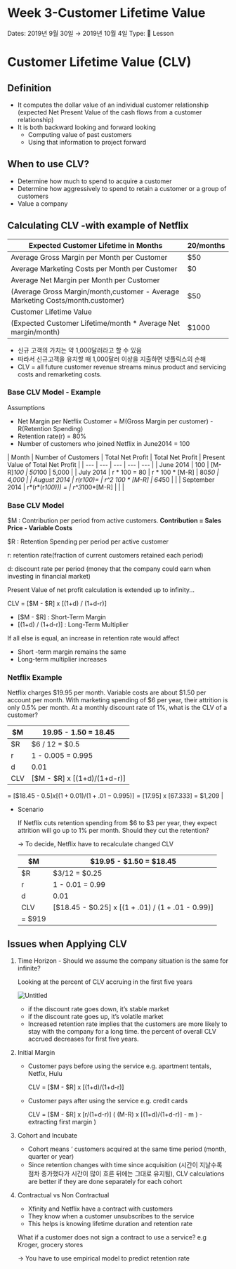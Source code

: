 # Week 3-Customer Lifetime Value

Dates: 2019년 9월 30일 → 2019년 10월 4일
Type: 📒 Lesson

# Customer Lifetime Value (CLV)

## Definition

- It computes the dollar value of an individual customer relationship (expected Net Present Value of the cash flows from a customer relationship)
- It is both backward looking and forward looking
    - Computing value of past customers
    - Using that information to project forward

## When to use CLV?

- Determine how much to spend to acquire a customer
- Determine how aggressively to spend to retain a customer or a group of customers
- Value a company

## Calculating CLV -with example of Netflix

| Expected Customer Lifetime in Months | 20/months |
| --- | --- |
| Average Gross Margin per Month per Customer | $50 |
| Average Marketing Costs per Month per Customer | $0 |
| Average Net Margin per Month per Customer
(Average Gross Margin/month,customer - Average Marketing Costs/month.customer) | $50 |
| Customer Lifetime Value
(Expected Customer Lifetime/month * Average Net margin/month) | $1000 |
- 신규 고객의 가치는 약 1,000달러라고 할 수 있음
- 따라서 신규고객을 유치할 때 1,000달러 이상을 지출하면 넷플릭스의 손해
- CLV = all future customer revenue streams minus product and servicing costs and remarketing costs.

### Base CLV Model - Example

Assumptions

- Net Margin per Netflix Customer = M(Gross Margin per customer) - R(Retention Spending)
- Retention rate(r) = 80%
- Number of customers who joined Netflix in June2014 = 100

| Month | Number of Customers | Total Net Profit | Total Net Profit | Present Value of 
Total Net Profit |
| --- | --- | --- | --- | --- |
| June 2014 | 100 | [M-R]*100 | 50*100 | 5,000 |
| July 2014 | r * 100 = 80 | r * 100 * [M-R] | 80*50 | 4,000 |
| August 2014 | r*(r*100)= | r^2 100 * [M-R] | 64*50 |  |
| September 2014 | r*(r*(r*100))) =  | r^3*100*[M-R] |  |  |

### Base CLV Model

$M : Contribution per period from active customers. **Contribution = Sales Price - Variable Costs**

$R : Retention Spending per period per active customer

r: retention rate(fraction of current customers retained each period)

d: discount rate per period (money that the company could earn when investing in financial market)

Present Value of net profit calculation is extended up to infinity...

CLV = [$M - $R] x [(1+d) / (1+d-r)]

- [$M - $R] : Short-Term Margin
- [(1+d) / (1+d-r)] : Long-Term Multiplier

If all else is equal, an increase in retention rate would affect 

- Short -term margin remains the same
- Long-term multiplier increases

### Netflix Example

Netflix charges $19.95 per month. Variable costs are about $1.50 per account per month. With marketing spending of $6 per year, their attrition is only 0.5% per month. At a monthly discount rate of 1%, what is the CLV of a customer?

| $M | 19.95 - 1.50 = 18.45 |
| --- | --- |
| $R | $6 / 12 = $0.5 |
| r | 1 - 0.005 = 0.995 |
| d | 0.01 |
| CLV |      [$M - $R] x [(1+d)/(1+d-r)]
=  [$18.45 - $0.5] x [(1+0.01) / (1+.01 - 0.995)]
=  [$17.95] x [67.333]     =  $1,209 |
- Scenario
    
    If Netflix cuts retention spending from $6 to $3 per year, they expect attrition will go up to 1% per month. Should they cut the retention?
    
    → To decide, Netflix have to recalculate changed CLV
    
    | $M | $19.95 - $1.50 = $18.45 |
    | --- | --- |
    | $R | $3/12 = $0.25 |
    | r | 1 - 0.01 = 0.99 |
    | d | 0.01 |
    | CLV | [$18.45 - $0.25] x [(1 + .01) / (1 + .01 - 0.99)]
    = $919 |

## Issues when Applying CLV

1. Time Horizon - Should we assume the company situation is the same for infinite?
    
    Looking at the percent of CLV accruing in the first five years
    
    ![Untitled](Week%203-Cus%20c3d04/Untitled.png)
    
    - if the discount rate goes down, it’s stable market
    - if the discount rate goes up, it’s volatile market
    - Increased retention rate implies that the customers are more likely to stay with the company for a long time. the percent of overall CLV accrued decreases for first five years.
2. Initial Margin
    - Customer pays before using the service e.g. apartment tentals, Netfix, Hulu
        
        CLV = [$M - $R] x [(1+d)/(1+d-r)]
        
    - Customer pays after using the service e.g. credit cards
        
        CLV = [$M - $R] x [r/(1+d-r)]          (   (M-R)  x [(1+d)/(1+d-r)] - m )  - extracting first margin )
        
3. Cohort and Incubate
    - Cohort means ‘ customers acquired at the same time period (month, quarter or year)
    - Since retention changes with time since acquisition (시간이 지날수록 점차 증가했다가 시간이 많이 흐른 뒤에는 그대로 유지됨), CLV calculations are better if they are done separately for each cohort
4. Contractual vs Non Contractual
    - Xfinity and Netflix have a contract with customers
    - They know when a customer unsubscribes to the service
    - This helps is knowing lifetime duration and retention rate
    
    What if a customer does not sign a contract to use a service? e.g Kroger, grocery stores
    
    → You have to use empirical model to predict retention rate